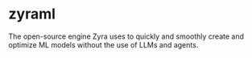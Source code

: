 # zyraml
The open-source engine Zyra uses to quickly and smoothly create and optimize ML models without the use of LLMs and agents.
